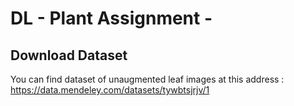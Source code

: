 # DL - Plant Assignment -

## Download Dataset

You can find dataset of unaugmented leaf images at this address : https://data.mendeley.com/datasets/tywbtsjrjv/1
